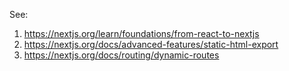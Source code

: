 See:

1. <https://nextjs.org/learn/foundations/from-react-to-nextjs>
2. <https://nextjs.org/docs/advanced-features/static-html-export>
3. <https://nextjs.org/docs/routing/dynamic-routes>